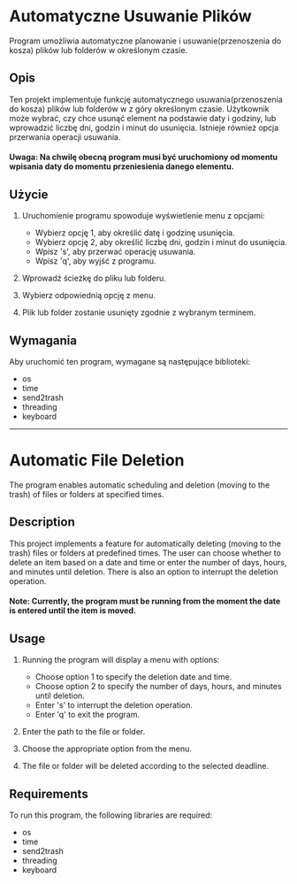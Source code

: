 # Automatyczne Usuwanie Plików

Program umożliwia automatyczne planowanie i usuwanie(przenoszenia do kosza) plików lub folderów w określonym czasie.

## Opis

Ten projekt implementuje funkcję automatycznego usuwania(przenoszenia do kosza) plików lub folderów w z góry określonym czasie. Użytkownik może wybrać, czy chce usunąć element na podstawie daty i godziny, lub wprowadzić liczbę dni, godzin i minut do usunięcia. Istnieje również opcja przerwania operacji usuwania.
#### Uwaga: Na chwilę obecną program musi być uruchomiony od momentu wpisania daty do momentu przeniesienia danego elementu.

## Użycie

1. Uruchomienie programu spowoduje wyświetlenie menu z opcjami:
   - Wybierz opcję 1, aby określić datę i godzinę usunięcia.
   - Wybierz opcję 2, aby określić liczbę dni, godzin i minut do usunięcia.
   - Wpisz 's', aby przerwać operację usuwania.
   - Wpisz 'q', aby wyjść z programu.

2. Wprowadź ścieżkę do pliku lub folderu.

3. Wybierz odpowiednią opcję z menu.

4. Plik lub folder zostanie usunięty zgodnie z wybranym terminem.

## Wymagania

Aby uruchomić ten program, wymagane są następujące biblioteki:
- os
- time
- send2trash
- threading
- keyboard

***

# Automatic File Deletion

The program enables automatic scheduling and deletion (moving to the trash) of files or folders at specified times.

## Description

This project implements a feature for automatically deleting (moving to the trash) files or folders at predefined times. The user can choose whether to delete an item based on a date and time or enter the number of days, hours, and minutes until deletion. There is also an option to interrupt the deletion operation.
#### Note: Currently, the program must be running from the moment the date is entered until the item is moved.

## Usage

1. Running the program will display a menu with options:
   - Choose option 1 to specify the deletion date and time.
   - Choose option 2 to specify the number of days, hours, and minutes until deletion.
   - Enter 's' to interrupt the deletion operation.
   - Enter 'q' to exit the program.

2. Enter the path to the file or folder.

3. Choose the appropriate option from the menu.

4. The file or folder will be deleted according to the selected deadline.

## Requirements

To run this program, the following libraries are required:
- os
- time
- send2trash
- threading
- keyboard
